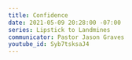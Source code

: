 ```yaml
---
title: Confidence
date: 2021-05-09 20:28:00 -07:00
series: Lipstick to Landmines
communicator: Pastor Jason Graves
youtube_id: Syb7tsksaJ4
---
```


